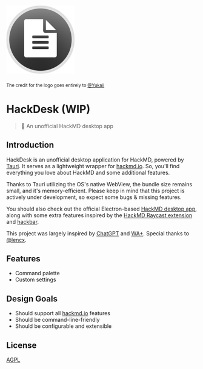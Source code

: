 <img src="./logo.png" alt="HackDesk Logo" width="180">

<sub>The credit for the logo goes entirely to [@Yukaii](https://github.com/Yukaii)</sub>

# HackDesk (WIP)

> 📝 An unofficial HackMD desktop app

## Introduction

HackDesk is an unofficial desktop application for HackMD, powered by [Tauri](https://tauri.app/). It serves as a lightweight wrapper for [hackmd.io](http://hackmd.io). So, you'll find everything you love about HackMD and some additional features.

Thanks to Tauri utilizing the OS's native WebView, the bundle size remains small, and it's memory-efficient. Please keep in mind that this project is actively under development, so expect some bugs & missing features.

You should also check out the official Electron-based [HackMD desktop app](https://github.com/hackmdio/hackmd-desktop), along with some extra features inspired by the [HackMD Raycast extension](https://www.raycast.com/Yukai/hackmd) and [hackbar](https://github.com/uier/hackbar).

This project was largely inspired by [ChatGPT](https://github.com/lencx/ChatGPT) and [WA+](https://github.com/lencx/WA). Special thanks to [@lencx](https://github.com/lencx).

## Features

- Command palette
- Custom settings

## Design Goals

- Should support all [hackmd.io](http://hackmd.io) features
- Should be command-line-friendly
- Should be configurable and extensible

## License

[AGPL](./LICENSE)
